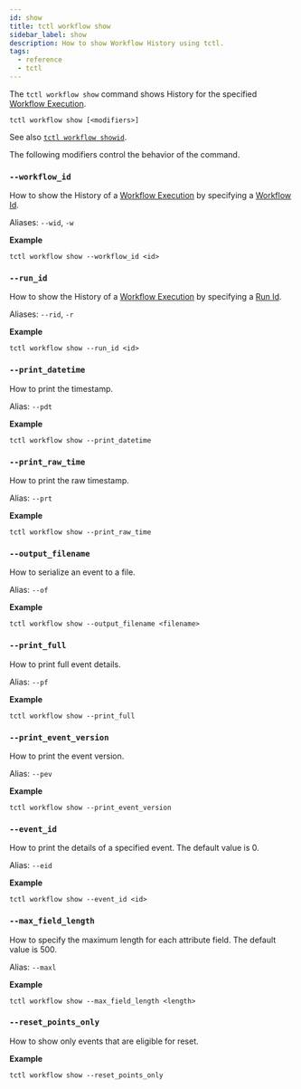 ```yaml
---
id: show
title: tctl workflow show
sidebar_label: show
description: How to show Workflow History using tctl.
tags:
  - reference
  - tctl
---
```


The `tctl workflow show` command shows History for the specified [Workflow Execution](/docs/content/what-is-a-workflow-execution).

`tctl workflow show [<modifiers>]`

See also [`tctl workflow showid`](./showid.md).

The following modifiers control the behavior of the command.

### `--workflow_id`

How to show the History of a [Workflow Execution](/docs/content/what-is-a-workflow-execution) by specifying a [Workflow Id](/docs/content/what-is-a-workflow-id).

Aliases: `--wid`, `-w`

**Example**

```
tctl workflow show --workflow_id <id>
```

### `--run_id`

How to show the History of a [Workflow Execution](/docs/content/what-is-a-workflow-execution) by specifying a [Run Id](/docs/content/what-is-a-run-id).

Aliases: `--rid`, `-r`

**Example**

```
tctl workflow show --run_id <id>
```

### `--print_datetime`

How to print the timestamp.

Alias: `--pdt`

**Example**

```
tctl workflow show --print_datetime
```

### `--print_raw_time`

How to print the raw timestamp.

Alias: `--prt`

**Example**

```
tctl workflow show --print_raw_time
```

### `--output_filename`

How to serialize an event to a file.

Alias: `--of`

**Example**

```
tctl workflow show --output_filename <filename>
```

### `--print_full`

How to print full event details.

Alias: `--pf`

**Example**

```
tctl workflow show --print_full
```

### `--print_event_version`

How to print the event version.

Alias: `--pev`

**Example**

```
tctl workflow show --print_event_version
```

### `--event_id`

How to print the details of a specified event.
The default value is 0.

Alias: `--eid`

**Example**

```
tctl workflow show --event_id <id>
```

### `--max_field_length`

How to specify the maximum length for each attribute field.
The default value is 500.

Alias: `--maxl`

**Example**

```
tctl workflow show --max_field_length <length>
```

### `--reset_points_only`

How to show only events that are eligible for reset.

**Example**

```
tctl workflow show --reset_points_only
```
